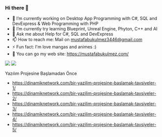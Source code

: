 ### Hi there 👋

- 🔭 I’m currently working on Desktop App Programming with C#, SQL and DevExpress & Web Programming with PHP
- 🌱 I’m currently try learning Blueprint, Unreal Engine, Phyton, C++ and AI
- 💬 Ask me about Help for C#, SQL and DevExpress
- 📫 How to reach me: Mail on mustafabukulmez3446@gmail.com
- ⚡ Fun fact: I'm love mangas and animes :)
- 👯 You can go my web site: https://mustafabukulmez.com/
<!--
Here are some ideas to get you started:
- 🔭 I’m currently working on ...
- 🌱 I’m currently learning ...
- 👯 I’m looking to collaborate on ...
- 🤔 I’m looking for help with ...
- 💬 Ask me about ...
- 📫 How to reach me: ...
- 😄 Pronouns: ...
- ⚡ Fun fact: ...
-->
<img src="https://github-readme-stats.vercel.app/api?username=MustafaBKLZ&&show_icons=true&title_color=ffffff&icon_color=bb2acf&text_color=daf7dc&bg_color=151515">
<img src="https://github-readme-stats.vercel.app/api/top-langs/?username=MustafaBKLZ&layout=compact&theme=dark">

Yazılım Projesine Başlamadan Önce
- https://dinamiknetwork.com/bir-yazilim-projesine-baslamak-tavsiyeler-1/
- https://dinamiknetwork.com/bir-yazilim-projesine-baslamak-tavsiyeler-2/
- https://dinamiknetwork.com/bir-yazilim-projesine-baslamak-tavsiyeler-3/
- https://dinamiknetwork.com/bir-yazilim-projesine-baslamak-tavsiyeler-4/
- https://dinamiknetwork.com/bir-yazilim-projesine-baslamak-tavsiyeler-5/
